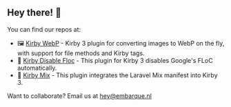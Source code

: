 ## Hey there! 👋

You can find our repos at:

* 🖼 [Kirby WebP](https://github.com/MRFD/kirby-webp) - Kirby 3 plugin for converting images to WebP on the fly, with support for file methods and Kirby tags.
* 🚫 [Kirby Disable Floc](https://github.com/MRFD/kirby-disable-floc) - This plugin for Kirby 3 disables Google's FLoC automatically.
* 🤖 [Kirby Mix](https://github.com/MRFD/kirby-mix) - This plugin integrates the Laravel Mix manifest into Kirby 3.

Want to collaborate? Email us at [hey@embarque.nl](mailto:hey@embarque.nl)
